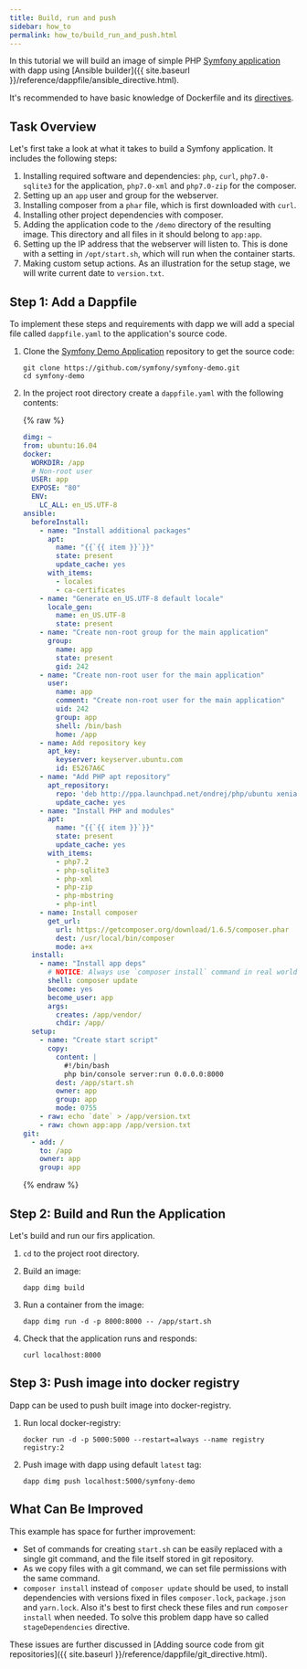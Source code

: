 ```yaml
---
title: Build, run and push
sidebar: how_to
permalink: how_to/build_run_and_push.html
---
```


In this tutorial we will build an image of simple PHP [Symfony application](https://github.com/symfony/demo) with dapp using [Ansible builder]({{ site.baseurl }}/reference/dappfile/ansible_directive.html).

It's recommended to have basic knowledge of Dockerfile and its [directives](https://docs.docker.com/engine/reference/builder/).

## Task Overview

Let's first take a look at what it takes to build a Symfony application. It includes the following steps:

1. Installing required software and dependencies: `php`, `curl`, `php7.0-sqlite3` for the application,  `php7.0-xml` and `php7.0-zip` for the composer.
1. Setting up an `app` user and group for the webserver.
1. Installing composer from a `phar` file, which is first downloaded with `curl`.
1. Installing other project dependencies with composer.
1. Adding the application code to the `/demo` directory of the resulting image.
   This directory and all files in it should belong to `app:app`.
1. Setting up the IP address that the webserver will listen to. This is done with a setting in `/opt/start.sh`, which will run when the container starts.
1. Making custom setup actions. As an illustration for the setup stage, we will write current date to `version.txt`.

## Step 1: Add a Dappfile

To implement these steps and requirements with dapp we will add a special file called `dappfile.yaml` to the application's source code.

1. Clone the [Symfony Demo Application](https://github.com/symfony/demo) repository to get the source code:

    ```shell
    git clone https://github.com/symfony/symfony-demo.git
    cd symfony-demo
    ```

2.  In the project root directory create a `dappfile.yaml` with the following contents:

    {% raw %}
    ```yaml
    dimg: ~
    from: ubuntu:16.04
    docker:
      WORKDIR: /app
      # Non-root user
      USER: app
      EXPOSE: "80"
      ENV:
        LC_ALL: en_US.UTF-8
    ansible:
      beforeInstall:
        - name: "Install additional packages"
          apt:
            name: "{{`{{ item }}`}}"
            state: present
            update_cache: yes
          with_items:
            - locales
            - ca-certificates
        - name: "Generate en_US.UTF-8 default locale"
          locale_gen:
            name: en_US.UTF-8
            state: present
        - name: "Create non-root group for the main application"
          group:
            name: app
            state: present
            gid: 242
        - name: "Create non-root user for the main application"
          user:
            name: app
            comment: "Create non-root user for the main application"
            uid: 242
            group: app
            shell: /bin/bash
            home: /app
        - name: Add repository key
          apt_key:
            keyserver: keyserver.ubuntu.com
            id: E5267A6C
        - name: "Add PHP apt repository"
          apt_repository:
            repo: 'deb http://ppa.launchpad.net/ondrej/php/ubuntu xenial main'
            update_cache: yes
        - name: "Install PHP and modules"
          apt:
            name: "{{`{{ item }}`}}"
            state: present
            update_cache: yes
          with_items:
            - php7.2
            - php-sqlite3
            - php-xml
            - php-zip
            - php-mbstring
            - php-intl
        - name: Install composer
          get_url:
            url: https://getcomposer.org/download/1.6.5/composer.phar
            dest: /usr/local/bin/composer
            mode: a+x
      install:
        - name: "Install app deps"
          # NOTICE: Always use `composer install` command in real world environment!
          shell: composer update
          become: yes
          become_user: app
          args:
            creates: /app/vendor/
            chdir: /app/
      setup:
        - name: "Create start script"
          copy:
            content: |
              #!/bin/bash
              php bin/console server:run 0.0.0.0:8000
            dest: /app/start.sh
            owner: app
            group: app
            mode: 0755
        - raw: echo `date` > /app/version.txt
        - raw: chown app:app /app/version.txt
    git:
      - add: /
        to: /app
        owner: app
        group: app
    ```
    {% endraw %}


## Step 2: Build and Run the Application

Let's build and run our firs application.

1.  `cd` to the project root directory.

2.  Build an image:

    ```shell
    dapp dimg build
    ```

3.  Run a container from the image:

    ```shell
    dapp dimg run -d -p 8000:8000 -- /app/start.sh
    ```

4.  Check that the application runs and responds:

    ```shell
    curl localhost:8000
    ```

## Step 3: Push image into docker registry

Dapp can be used to push built image into docker-registry.

1. Run local docker-registry:

    ```shell
    docker run -d -p 5000:5000 --restart=always --name registry registry:2
    ```

2. Push image with dapp using default `latest` tag:

    ```shell
    dapp dimg push localhost:5000/symfony-demo
    ```

## What Can Be Improved

This example has space for further improvement:

* Set of commands for creating `start.sh` can be easily replaced with a single git command, and the file itself stored in git repository.
* As we copy files with a git command, we can set file permissions with the same command.
* `composer install` instead of `composer update` should be used, to install dependencies with versions fixed in files `composer.lock`, `package.json` and `yarn.lock`. Also it's best to first check these files and run `composer install` when needed. To solve this problem dapp have so called `stageDependencies` directive.

These issues are further discussed in [Adding source code from git repositories]({{ site.baseurl }}/reference/dappfile/git_directive.html).
